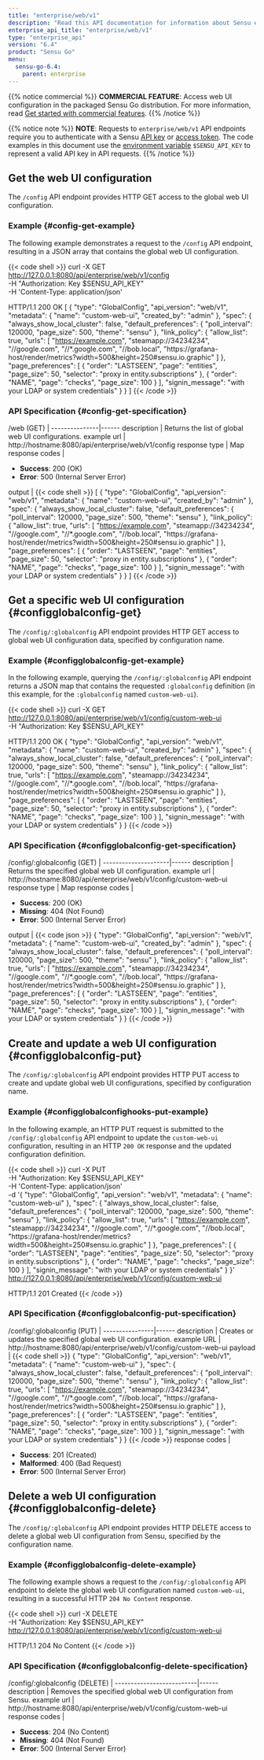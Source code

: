 ```yaml
---
title: "enterprise/web/v1"
description: "Read this API documentation for information about Sensu enterprise/web/v1 API endpoints, which provide HTTP access to the global Sensu web UI configuration."
enterprise_api_title: "enterprise/web/v1"
type: "enterprise_api"
version: "6.4"
product: "Sensu Go"
menu:
  sensu-go-6.4:
    parent: enterprise
---
```


{{% notice commercial %}}
**COMMERCIAL FEATURE**: Access web UI configuration in the packaged Sensu Go distribution.
For more information, read [Get started with commercial features](../../../commercial/).
{{% /notice %}}

{{% notice note %}}
**NOTE**: Requests to `enterprise/web/v1` API endpoints require you to authenticate with a Sensu [API key](../../#configure-an-environment-variable-for-api-key-authentication) or [access token](../../#authenticate-with-auth-api-endpoints).
The code examples in this document use the [environment variable](../../#configure-an-environment-variable-for-api-key-authentication) `$SENSU_API_KEY` to represent a valid API key in API requests.
{{% /notice %}}

## Get the web UI configuration

The `/config` API endpoint provides HTTP GET access to the global web UI configuration.

### Example {#config-get-example}

The following example demonstrates a request to the `/config` API endpoint, resulting in a JSON array that contains the global web UI configuration.

{{< code shell >}}
curl -X GET \
http://127.0.0.1:8080/api/enterprise/web/v1/config \
-H "Authorization: Key $SENSU_API_KEY" \
-H 'Content-Type: application/json'

HTTP/1.1 200 OK
[
  {
    "type": "GlobalConfig",
    "api_version": "web/v1",
    "metadata": {
      "name": "custom-web-ui",
      "created_by": "admin"
    },
    "spec": {
      "always_show_local_cluster": false,
      "default_preferences": {
        "poll_interval": 120000,
        "page_size": 500,
        "theme": "sensu"
      },
      "link_policy": {
        "allow_list": true,
        "urls": [
          "https://example.com",
          "steamapp://34234234",
          "//google.com",
          "//*.google.com",
          "//bob.local",
          "https://grafana-host/render/metrics?width=500&height=250#sensu.io.graphic"
        ]
      },
      "page_preferences": [
        {
          "order": "LASTSEEN",
          "page": "entities",
          "page_size": 50,
          "selector": "proxy in entity.subscriptions"
        },
        {
          "order": "NAME",
          "page": "checks",
          "page_size": 100
        }
      ],
      "signin_message": "with your LDAP or system credentials"
    }
  }
]
{{< /code >}}

### API Specification {#config-get-specification}

/web (GET)  | 
---------------|------
description    | Returns the list of global web UI configurations.
example url    | http://hostname:8080/api/enterprise/web/v1/config
response type  | Map
response codes | <ul><li>**Success**: 200 (OK)</li><li>**Error**: 500 (Internal Server Error)</li></ul>
output         | {{< code shell >}}
[
  {
    "type": "GlobalConfig",
    "api_version": "web/v1",
    "metadata": {
      "name": "custom-web-ui",
      "created_by": "admin"
    },
    "spec": {
      "always_show_local_cluster": false,
      "default_preferences": {
        "poll_interval": 120000,
        "page_size": 500,
        "theme": "sensu"
      },
      "link_policy": {
        "allow_list": true,
        "urls": [
          "https://example.com",
          "steamapp://34234234",
          "//google.com",
          "//*.google.com",
          "//bob.local",
          "https://grafana-host/render/metrics?width=500&height=250#sensu.io.graphic"
        ]
      },
      "page_preferences": [
        {
          "order": "LASTSEEN",
          "page": "entities",
          "page_size": 50,
          "selector": "proxy in entity.subscriptions"
        },
        {
          "order": "NAME",
          "page": "checks",
          "page_size": 100
        }
      ],
      "signin_message": "with your LDAP or system credentials"
    }
  }
]
{{< /code >}}

## Get a specific web UI configuration {#configglobalconfig-get}

The `/config/:globalconfig` API endpoint provides HTTP GET access to global web UI configuration data, specified by configuration name.

### Example {#configglobalconfig-get-example}

In the following example, querying the `/config/:globalconfig` API endpoint returns a JSON map that contains the requested `:globalconfig` definition (in this example, for the `:globalconfig` named `custom-web-ui`).

{{< code shell >}}
curl -X GET \
http://127.0.0.1:8080/api/enterprise/web/v1/config/custom-web-ui \
-H "Authorization: Key $SENSU_API_KEY"

HTTP/1.1 200 OK
{
  "type": "GlobalConfig",
  "api_version": "web/v1",
  "metadata": {
    "name": "custom-web-ui",
    "created_by": "admin"
  },
  "spec": {
    "always_show_local_cluster": false,
    "default_preferences": {
      "poll_interval": 120000,
      "page_size": 500,
      "theme": "sensu"
    },
    "link_policy": {
      "allow_list": true,
      "urls": [
        "https://example.com",
        "steamapp://34234234",
        "//google.com",
        "//*.google.com",
        "//bob.local",
        "https://grafana-host/render/metrics?width=500&height=250#sensu.io.graphic"
      ]
    },
    "page_preferences": [
      {
        "order": "LASTSEEN",
        "page": "entities",
        "page_size": 50,
        "selector": "proxy in entity.subscriptions"
      },
      {
        "order": "NAME",
        "page": "checks",
        "page_size": 100
      }
    ],
    "signin_message": "with your LDAP or system credentials"
  }
}
{{< /code >}}

### API Specification {#configglobalconfig-get-specification}

/config/:globalconfig (GET) | 
---------------------|------
description          | Returns the specified global web UI configuration.
example url          | http://hostname:8080/api/enterprise/web/v1/config/custom-web-ui
response type        | Map
response codes       | <ul><li>**Success**: 200 (OK)</li><li> **Missing**: 404 (Not Found)</li><li>**Error**: 500 (Internal Server Error)</li></ul>
output               | {{< code json >}}
{
  "type": "GlobalConfig",
  "api_version": "web/v1",
  "metadata": {
    "name": "custom-web-ui",
    "created_by": "admin"
  },
  "spec": {
    "always_show_local_cluster": false,
    "default_preferences": {
      "poll_interval": 120000,
      "page_size": 500,
      "theme": "sensu"
    },
    "link_policy": {
      "allow_list": true,
      "urls": [
        "https://example.com",
        "steamapp://34234234",
        "//google.com",
        "//*.google.com",
        "//bob.local",
        "https://grafana-host/render/metrics?width=500&height=250#sensu.io.graphic"
      ]
    },
    "page_preferences": [
      {
        "order": "LASTSEEN",
        "page": "entities",
        "page_size": 50,
        "selector": "proxy in entity.subscriptions"
      },
      {
        "order": "NAME",
        "page": "checks",
        "page_size": 100
      }
    ],
    "signin_message": "with your LDAP or system credentials"
  }
}
{{< /code >}}

## Create and update a web UI configuration {#configglobalconfig-put}

The `/config/:globalconfig` API endpoint provides HTTP PUT access to create and update global web UI configurations, specified by configuration name.

### Example {#configglobalconfighooks-put-example}

In the following example, an HTTP PUT request is submitted to the `/config/:globalconfig` API endpoint to update the `custom-web-ui` configuration, resulting in an HTTP `200 OK` response and the updated configuration definition.

{{< code shell >}}
curl -X PUT \
-H "Authorization: Key $SENSU_API_KEY" \
-H 'Content-Type: application/json' \
-d '{
  "type": "GlobalConfig",
  "api_version": "web/v1",
  "metadata": {
    "name": "custom-web-ui"
  },
  "spec": {
    "always_show_local_cluster": false,
    "default_preferences": {
      "poll_interval": 120000,
      "page_size": 500,
      "theme": "sensu"
    },
    "link_policy": {
      "allow_list": true,
      "urls": [
        "https://example.com",
        "steamapp://34234234",
        "//google.com",
        "//*.google.com",
        "//bob.local",
        "https://grafana-host/render/metrics?width=500&height=250#sensu.io.graphic"
      ]
    },
    "page_preferences": [
      {
        "order": "LASTSEEN",
        "page": "entities",
        "page_size": 50,
        "selector": "proxy in entity.subscriptions"
      },
      {
        "order": "NAME",
        "page": "checks",
        "page_size": 100
      }
    ],
    "signin_message": "with your LDAP or system credentials"
  }
}' \
http://127.0.0.1:8080/api/enterprise/web/v1/config/custom-web-ui

HTTP/1.1 201 Created
{{< /code >}}

### API Specification {#configglobalconfig-put-specification}

/config/:globalconfig (PUT) | 
----------------|------
description     | Creates or updates the specified global web UI configuration.
example URL     | http://hostname:8080/api/enterprise/web/v1/config/custom-web-ui
payload         | {{< code shell >}}
{
  "type": "GlobalConfig",
  "api_version": "web/v1",
  "metadata": {
    "name": "custom-web-ui"
  },
  "spec": {
    "always_show_local_cluster": false,
    "default_preferences": {
      "poll_interval": 120000,
      "page_size": 500,
      "theme": "sensu"
    },
    "link_policy": {
      "allow_list": true,
      "urls": [
        "https://example.com",
        "steamapp://34234234",
        "//google.com",
        "//*.google.com",
        "//bob.local",
        "https://grafana-host/render/metrics?width=500&height=250#sensu.io.graphic"
      ]
    },
    "page_preferences": [
      {
        "order": "LASTSEEN",
        "page": "entities",
        "page_size": 50,
        "selector": "proxy in entity.subscriptions"
      },
      {
        "order": "NAME",
        "page": "checks",
        "page_size": 100
      }
    ],
    "signin_message": "with your LDAP or system credentials"
  }
}
{{< /code >}}
response codes  | <ul><li>**Success**: 201 (Created)</li><li>**Malformed**: 400 (Bad Request)</li><li>**Error**: 500 (Internal Server Error)</li></ul>

## Delete a web UI configuration {#configglobalconfig-delete}

The `/config/:globalconfig` API endpoint provides HTTP DELETE access to delete a global web UI configuration from Sensu, specified by the configuration name.

### Example {#configglobalconfig-delete-example}

The following example shows a request to the `/config/:globalconfig` API endpoint to delete the global web UI configuration named `custom-web-ui`, resulting in a successful HTTP `204 No Content` response.

{{< code shell >}}
curl -X DELETE \
-H "Authorization: Key $SENSU_API_KEY" \
http://127.0.0.1:8080/api/enterprise/web/v1/config/custom-web-ui

HTTP/1.1 204 No Content
{{< /code >}}

### API Specification {#configglobalconfig-delete-specification}

/config/:globalconfig (DELETE) | 
--------------------------|------
description               | Removes the specified global web UI configuration from Sensu.
example url               | http://hostname:8080/api/enterprise/web/v1/config/custom-web-ui
response codes            | <ul><li>**Success**: 204 (No Content)</li><li>**Missing**: 404 (Not Found)</li><li>**Error**: 500 (Internal Server Error)</li></ul>
